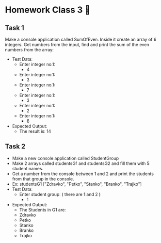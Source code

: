 # Homework Class 3 📒

## Task 1
Make a console application called SumOfEven. Inside it create an array of 6 integers. Get numbers from the input, find and print the sum of the even numbers from the array:
* Test Data:
  * Enter integer no.1:
    * 4
  * Enter integer no.1:
    * 3
  * Enter integer no.1:
    * 7
  * Enter integer no.1:
    * 3
  * Enter integer no.1:
    * 2
  * Enter integer no.1:
    * 8
* Expected Output:
  * The result is: 14

## Task 2
* Make a new console application called StudentGroup
* Make 2 arrays called studentsG1 and studentsG2 and fill them with 5 student names. 
* Get a number from the console between 1 and 2 and print the students from that group in the console.
* Ex: studentsG1 ["Zdravko", "Petko", "Stanko", "Branko", "Trajko"]
* Test Data:
  * Enter student group: ( there are 1 and 2 )
    * 1
* Expected Output:
  * The Students in G1 are: 
  * Zdravko
  * Petko
  * Stanko
  * Branko
  * Trajko
